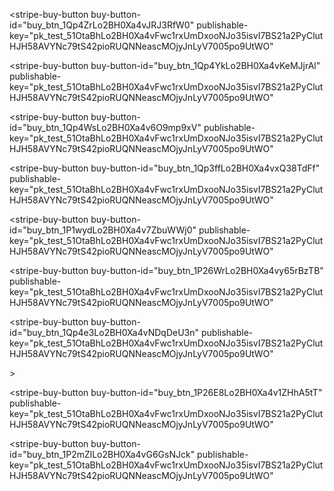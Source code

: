 <script async
  src="https://js.stripe.com/v3/buy-button.js">
</script>

<stripe-buy-button
  buy-button-id="buy_btn_1Qp4ZrLo2BH0Xa4vJRJ3RfW0"
  publishable-key="pk_test_51OtaBhLo2BH0Xa4vFwc1rxUmDxooNJo35isvI7BS21a2PyClutHJH58AVYNc79tS42pioRUQNNeascMOjyJnLyV7005po9UtWO"
>
</stripe-buy-button>
<script async
  src="https://js.stripe.com/v3/buy-button.js">
</script>

<stripe-buy-button
  buy-button-id="buy_btn_1Qp4YkLo2BH0Xa4vKeMJjrAl"
  publishable-key="pk_test_51OtaBhLo2BH0Xa4vFwc1rxUmDxooNJo35isvI7BS21a2PyClutHJH58AVYNc79tS42pioRUQNNeascMOjyJnLyV7005po9UtWO"
>
</stripe-buy-button>
<script async
  src="https://js.stripe.com/v3/buy-button.js">
</script>

<stripe-buy-button
  buy-button-id="buy_btn_1Qp4WsLo2BH0Xa4v6O9mp9xV"
  publishable-key="pk_test_51OtaBhLo2BH0Xa4vFwc1rxUmDxooNJo35isvI7BS21a2PyClutHJH58AVYNc79tS42pioRUQNNeascMOjyJnLyV7005po9UtWO"
>
</stripe-buy-button>
<script async
  src="https://js.stripe.com/v3/buy-button.js">
</script>

<stripe-buy-button
  buy-button-id="buy_btn_1Qp3ffLo2BH0Xa4vxQ38TdFf"
  publishable-key="pk_test_51OtaBhLo2BH0Xa4vFwc1rxUmDxooNJo35isvI7BS21a2PyClutHJH58AVYNc79tS42pioRUQNNeascMOjyJnLyV7005po9UtWO"
>

</stripe-buy-button>

<script async
  src="https://js.stripe.com/v3/buy-button.js">
</script>

<stripe-buy-button
  buy-button-id="buy_btn_1P1wydLo2BH0Xa4v7ZbuWWj0"
  publishable-key="pk_test_51OtaBhLo2BH0Xa4vFwc1rxUmDxooNJo35isvI7BS21a2PyClutHJH58AVYNc79tS42pioRUQNNeascMOjyJnLyV7005po9UtWO"
>
</stripe-buy-button>

<script async
  src="https://js.stripe.com/v3/buy-button.js">
</script>

<stripe-buy-button
  buy-button-id="buy_btn_1P26WrLo2BH0Xa4vy65rBzTB"
  publishable-key="pk_test_51OtaBhLo2BH0Xa4vFwc1rxUmDxooNJo35isvI7BS21a2PyClutHJH58AVYNc79tS42pioRUQNNeascMOjyJnLyV7005po9UtWO"
<script async
  src="https://js.stripe.com/v3/buy-button.js">
</script>

<stripe-buy-button
  buy-button-id="buy_btn_1Qp4e3Lo2BH0Xa4vNDqDeU3n"
  publishable-key="pk_test_51OtaBhLo2BH0Xa4vFwc1rxUmDxooNJo35isvI7BS21a2PyClutHJH58AVYNc79tS42pioRUQNNeascMOjyJnLyV7005po9UtWO"
>
</stripe-buy-button>
>
</stripe-buy-button>

<script async
  src="https://js.stripe.com/v3/buy-button.js">
</script>

<stripe-buy-button
  buy-button-id="buy_btn_1P26E8Lo2BH0Xa4v1ZHhA5tT"
  publishable-key="pk_test_51OtaBhLo2BH0Xa4vFwc1rxUmDxooNJo35isvI7BS21a2PyClutHJH58AVYNc79tS42pioRUQNNeascMOjyJnLyV7005po9UtWO"
>
</stripe-buy-button>

<script async
  src="https://js.stripe.com/v3/buy-button.js">
</script>

<stripe-buy-button
  buy-button-id="buy_btn_1P2mZlLo2BH0Xa4vG6GsNJck"
  publishable-key="pk_test_51OtaBhLo2BH0Xa4vFwc1rxUmDxooNJo35isvI7BS21a2PyClutHJH58AVYNc79tS42pioRUQNNeascMOjyJnLyV7005po9UtWO"
>
</stripe-buy-button>

<script async src="https://js.stripe.com/v3/pricing-table.js"></script>
<stripe-pricing-table pricing-table-id="prctbl_1P1w9MLo2BH0Xa4vTufUGGkJ"
publishable-key="pk_test_51OtaBhLo2BH0Xa4vFwc1rxUmDxooNJo35isvI7BS21a2PyClutHJH58AVYNc79tS42pioRUQNNeascMOjyJnLyV7005po9UtWO">
</stripe-pricing-table>
